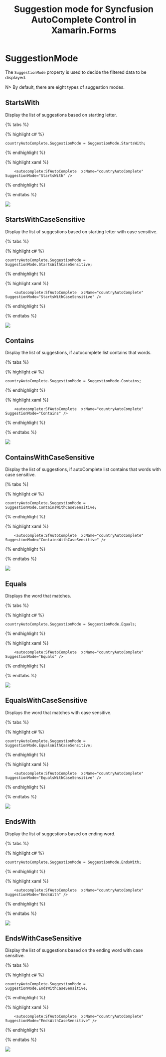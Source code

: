 ﻿---
layout : post
title : Suggestion mode for Syncfusion AutoComplete Control in Xamarin.Forms
description : Learn how to display suggestion mode in AutoComplete 
platform : Xamarin
control : AutoComplete
documentation : ug
---

# SuggestionMode

The `SuggestionMode` property is used to decide the filtered data to be displayed. 

N> By default, there are eight types of suggestion modes.

## StartsWith

Display the list of suggestions based on starting letter.
	
{% tabs %}	
	
{% highlight c# %}
	
	countryAutoComplete.SuggestionMode = SuggestionMode.StartsWith;
	 
{% endhighlight %}

{% highlight xaml %}

  		<autocomplete:SfAutoComplete  x:Name="countryAutoComplete" SuggestionMode="StartsWith" />

{% endhighlight %}

{% endtabs %}

![](images/startswith.png)

## StartsWithCaseSensitive

Display the list of suggestions based on starting letter with case sensitive.

{% tabs %}

{% highlight c# %}
	
	countryAutoComplete.SuggestionMode = SuggestionMode.StartsWithCaseSensitive;
	 
{% endhighlight %}

{% highlight xaml %}

  		<autocomplete:SfAutoComplete  x:Name="countryAutoComplete" SuggestionMode="StartsWithCaseSensitive" />

{% endhighlight %}

{% endtabs %}

![](images/startswithcasesensitive.png)

## Contains

Display the list of suggestions, if autocomplete list contains that words.
	
{% tabs %}

{% highlight c# %}
	
	countryAutoComplete.SuggestionMode = SuggestionMode.Contains;
	 
{% endhighlight %}

{% highlight xaml %}

  		<autocomplete:SfAutoComplete  x:Name="countryAutoComplete" SuggestionMode="Contains" />

{% endhighlight %}

{% endtabs %}

![](images/contains.png)

## ContainsWithCaseSensitive

Display the list of suggestions, if autoComplete list contains that words with case sensitive.

[% tabs %]

{% highlight c# %}
	
	countryAutoComplete.SuggestionMode = SuggestionMode.ContainsWithCaseSensitive;
	 
{% endhighlight %}

{% highlight xaml %}

  		<autocomplete:SfAutoComplete  x:Name="countryAutoComplete" SuggestionMode="ContainsWithCaseSensitive" />

{% endhighlight %}

{% endtabs %}

![](images/containswithcasesensitive.png)

## Equals

Displays the word that matches.
	
{% tabs %}

{% highlight c# %}
	
	countryAutoComplete.SuggestionMode = SuggestionMode.Equals;
	 
{% endhighlight %}

{% highlight xaml %}

  		<autocomplete:SfAutoComplete  x:Name="countryAutoComplete" SuggestionMode="Equals" />

{% endhighlight %}

{% endtabs %}

![](images/equals.png)

## EqualsWithCaseSensitive

Displays the word that matches with case sensitive.
	
{% tabs %}

{% highlight c# %}
	
	countryAutoComplete.SuggestionMode = SuggestionMode.EqualsWithCaseSensitive;
	 
{% endhighlight %}

{% highlight xaml %}

  		<autocomplete:SfAutoComplete  x:Name="countryAutoComplete" SuggestionMode="EqualsWithCaseSensitive" />

{% endhighlight %}

{% endtabs %}

![](images/equalswithcasesensitive.png)

## EndsWith

Display the list of suggestions based on ending word.

{% tabs %}
	
{% highlight c# %}
	
	countryAutoComplete.SuggestionMode = SuggestionMode.EndsWith;
	 
{% endhighlight %}

{% highlight xaml %}

  		<autocomplete:SfAutoComplete  x:Name="countryAutoComplete" SuggestionMode="EndsWith" />

{% endhighlight %}

{% endtabs %}

![](images/endswith.png)

## EndsWithCaseSensitive

Display the list of suggestions based on the ending word with case sensitive.
	
{% tabs %}

{% highlight c# %}
	
	countryAutoComplete.SuggestionMode = SuggestionMode.EndsWithCaseSensitive;
	 
{% endhighlight %}

{% highlight xaml %}

  		<autocomplete:SfAutoComplete  x:Name="countryAutoComplete" SuggestionMode="EndsWithCaseSensitive" />

{% endhighlight %}

{% endtabs %}

![](images/endswithcasesensitive.png)




